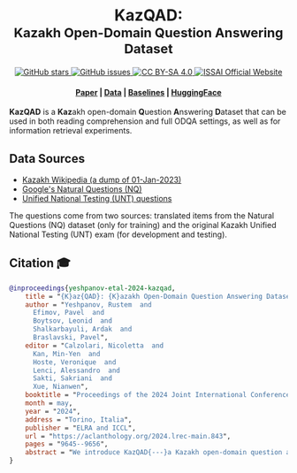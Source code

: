<h1 align="center">KazQAD:<br><small>Kazakh Open-Domain Question Answering Dataset</small></h1>


<p align="center">
  <a href="https://github.com/IS2AI/KazQAD/stargazers">
    <img src="https://img.shields.io/github/stars/IS2AI/KazQAD.svg?colorA=orange&colorB=orange&logo=github"
         alt="GitHub stars">
  </a>
  <a href="https://github.com/IS2AI/KazQAD/issues">
    <img src="https://img.shields.io/github/issues/IS2AI/KazQAD.svg"
         alt="GitHub issues">
  </a>
  <a href="LICENSE">
    <img src="https://img.shields.io/static/v1?label=license&amp;message=CC BY-SA 4.0&amp;color=red&amp"
         alt="CC BY-SA 4.0">
  </a>
  <a href="https://issai.nu.edu.kz">
    <img src="https://img.shields.io/static/v1?label=ISSAI&amp;message=official site&amp;color=blue&amp"
         alt="ISSAI Official Website">
  </a>
</p>



<h4 align="center">
    <p>
        <a href="https://arxiv.org/abs/2404.04487">Paper</a> |
        <a href="data">Data</a> |
        <a href="baselines">Baselines</a> |
        <a href="https://huggingface.co/datasets/issai/kazqad">HuggingFace</a>
    </p>
</h4>

**KazQAD** is a **Kaz**akh open-domain **Q**uestion **A**nswering **D**ataset
that can be used in both reading comprehension and full ODQA settings, as well as for information retrieval experiments.

## Data Sources
- [Kazakh Wikipedia (a dump of 01-Jan-2023)](https://dumps.wikimedia.org/kkwiki)
- [Google's Natural Questions (NQ)](https://github.com/google-research-datasets/natural-questions)
- [Unified National Testing (UNT) questions](https://egov.kz/cms/en/articles/about_ent) 


The questions come from two sources: translated items from the Natural Questions (NQ) dataset (only for training) and 
the original Kazakh Unified National Testing (UNT) exam (for development and testing).


## Citation 🎓
```bibtex
@inproceedings{yeshpanov-etal-2024-kazqad,
    title = "{K}az{QAD}: {K}azakh Open-Domain Question Answering Dataset",
    author = "Yeshpanov, Rustem  and
      Efimov, Pavel  and
      Boytsov, Leonid  and
      Shalkarbayuli, Ardak  and
      Braslavski, Pavel",
    editor = "Calzolari, Nicoletta  and
      Kan, Min-Yen  and
      Hoste, Veronique  and
      Lenci, Alessandro  and
      Sakti, Sakriani  and
      Xue, Nianwen",
    booktitle = "Proceedings of the 2024 Joint International Conference on Computational Linguistics, Language Resources and Evaluation (LREC-COLING 2024)",
    month = may,
    year = "2024",
    address = "Torino, Italia",
    publisher = "ELRA and ICCL",
    url = "https://aclanthology.org/2024.lrec-main.843",
    pages = "9645--9656",
    abstract = "We introduce KazQAD{---}a Kazakh open-domain question answering (ODQA) dataset{---}that can be used in both reading comprehension and full ODQA settings, as well as for information retrieval experiments. KazQAD contains just under 6,000 unique questions with extracted short answers and nearly 12,000 passage-level relevance judgements. We use a combination of machine translation, Wikipedia search, and in-house manual annotation to ensure annotation efficiency and data quality. The questions come from two sources: translated items from the Natural Questions (NQ) dataset (only for training) and the original Kazakh Unified National Testing (UNT) exam (for development and testing). The accompanying text corpus contains more than 800,000 passages from the Kazakh Wikipedia. As a supplementary dataset, we release around 61,000 question-passage-answer triples from the NQ dataset that have been machine-translated into Kazakh. We develop baseline retrievers and readers that achieve reasonable scores in retrieval (NDCG10 = 0.389 MRR = 0.382), reading comprehension (EM = 38.5 F1 = 54.2), and full ODQA (EM = 17.8 F1 = 28.7) settings. Nevertheless, these results are substantially lower than state-of-the-art results for English QA collections, and we think that there should still be ample room for improvement. We also show that the current OpenAI{'}s ChatGPTv3.5 is not able to answer KazQAD test questions in the closed-book setting with acceptable quality. The dataset is freely available under the Creative Commons licence (CC BY-SA) at url https://github.com/IS2AI/KazQAD",
}
```

